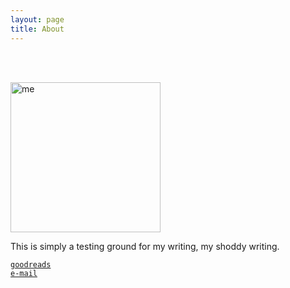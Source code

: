 ```yaml
---
layout: page
title: About
---
```


<style>
img {
    width: 240px;
    margin: 3rem auto 0 auto;
}
p.pic {
    margin: auto;
    margin-bottom: 2rem;
    text-align: center;
    font-size: 0.75rem;
}
</style>

![me](profile.jpg)

This is simply a testing ground for my writing, my shoddy writing.

[`goodreads`](https://www.goodreads.com/user/show/50212535-gustaf) \
[`e-mail`](mailto:websites.gustaf@posteo.org)

